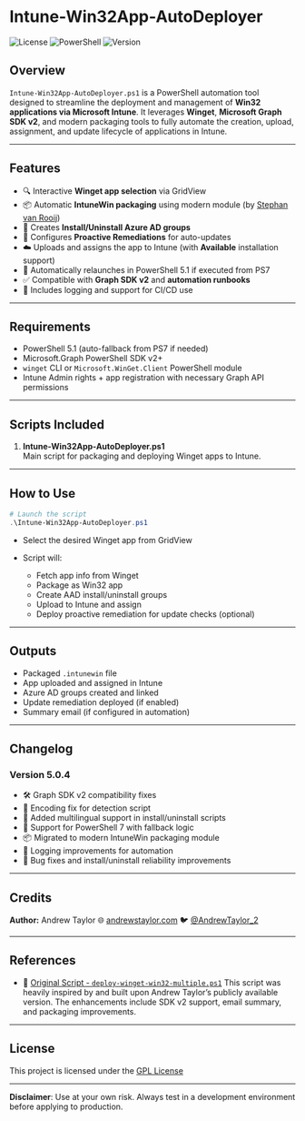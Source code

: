 
# Intune-Win32App-AutoDeployer

![License](https://img.shields.io/badge/license-GPL-blue.svg)
![PowerShell](https://img.shields.io/badge/powershell-5.1%2B-blue.svg)
![Version](https://img.shields.io/badge/version-5.0.4-green.svg)

## Overview

`Intune-Win32App-AutoDeployer.ps1` is a PowerShell automation tool designed to streamline the deployment and management of **Win32 applications via Microsoft Intune**. It leverages **Winget**, **Microsoft Graph SDK v2**, and modern packaging tools to fully automate the creation, upload, assignment, and update lifecycle of applications in Intune.

---

## Features

- 🔍 Interactive **Winget app selection** via GridView  
- 📦 Automatic **IntuneWin packaging** using modern module (by [Stephan van Rooij](https://svrooij.io))  
- 👥 Creates **Install/Uninstall Azure AD groups**  
- 🔁 Configures **Proactive Remediations** for auto-updates  
- ☁️ Uploads and assigns the app to Intune (with **Available** installation support)  
- 🔄 Automatically relaunches in PowerShell 5.1 if executed from PS7  
- ✅ Compatible with **Graph SDK v2** and **automation runbooks**  
- 📝 Includes logging and support for CI/CD use  

---

## Requirements

- PowerShell 5.1 (auto-fallback from PS7 if needed)  
- Microsoft.Graph PowerShell SDK v2+  
- `winget` CLI or `Microsoft.WinGet.Client` PowerShell module  
- Intune Admin rights + app registration with necessary Graph API permissions  

---

## Scripts Included

1. **Intune-Win32App-AutoDeployer.ps1**  
   Main script for packaging and deploying Winget apps to Intune.

---

## How to Use

```powershell
# Launch the script
.\Intune-Win32App-AutoDeployer.ps1
````

* Select the desired Winget app from GridView
* Script will:

  * Fetch app info from Winget
  * Package as Win32 app
  * Create AAD install/uninstall groups
  * Upload to Intune and assign
  * Deploy proactive remediation for update checks (optional)

---

## Outputs

* Packaged `.intunewin` file
* App uploaded and assigned in Intune
* Azure AD groups created and linked
* Update remediation deployed (if enabled)
* Summary email (if configured in automation)

---

## Changelog

### Version 5.0.4

* 🛠️ Graph SDK v2 compatibility fixes
* 🧾 Encoding fix for detection script
* 💬 Added multilingual support in install/uninstall scripts
* 🧪 Support for PowerShell 7 with fallback logic
* 📦 Migrated to modern IntuneWin packaging module
* 🪪 Logging improvements for automation
* 🧯 Bug fixes and install/uninstall reliability improvements

---

## Credits

**Author:** Andrew Taylor
🌐 [andrewstaylor.com](https://andrewstaylor.com)
🐦 [@AndrewTaylor\_2](https://twitter.com/AndrewTaylor_2)

---

## References

* 📜 [Original Script - `deploy-winget-win32-multiple.ps1`](https://github.com/andrew-s-taylor/public/blob/main/Powershell%20Scripts/Intune/deploy-winget-win32-multiple.ps1)
  This script was heavily inspired by and built upon Andrew Taylor’s publicly available version. The enhancements include SDK v2 support, email summary, and packaging improvements.

---

## License

This project is licensed under the [GPL License](https://github.com/andrew-s-taylor/public/blob/main/LICENSE)

---

**Disclaimer**: Use at your own risk. Always test in a development environment before applying to production.
